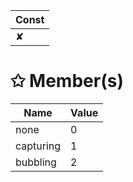 | Const                        |
|------------------------------|
| ✘ |

# &#10025; Member(s)

| Name                                      | Value         |
|-------------------------------------------|---------------|
| none | 0 |
| capturing | 1 |
| bubbling | 2 |